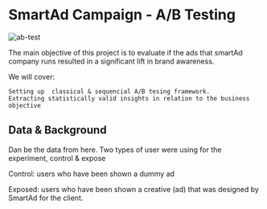 # SmartAd Campaign - A/B Testing

![ab-test](https://gotvantage.com/wp-content/uploads/2017/06/ab-testing.png)

The main objective of this project is to evaluate if the ads that smartAd company runs resulted in a significant lift in brand awareness. 

We will cover:

    Setting up  classical & sequencial A/B tesing framework.
    Extracting statistically valid insights in relation to the business objective

## Data & Background

Dan be the data from here. 
Two types of user were using for the experiment, control & expose

Control: users who have been shown a dummy ad

Exposed: users who have been shown a creative (ad) that was designed by SmartAd for the client.